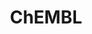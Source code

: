 ---
bigquery: https://console.cloud.google.com/bigquery?p=patents-public-data&d=ebi_chembl&page=dataset
citation: '"The ChEMBL database in 2017." Anna Gaulton, Anne Hersey, Michał Nowotka,
  A Patrícia Bento, Jon Chambers, David Mendez, Prudence Mutowo, Francis Atkinson,
  Louisa J Bellis, Elena Cibrián-Uhalte, Mark Davies, Nathan Dedman, Anneli Karlsson,
  María Paula Magariños, John P Overington, George Papadatos, Ines Smit, Andrew R
  Leach Nucleic acids Research (2017) 45 (Database Issue), D945-D954'
contributors: European Bioinformatics Institute
cost: None
description: ChEMBL Data is a manually curated database of small molecules used in
  drug discovery, including information about existing patented drugs.
documentation: 'schema: https://www.ebi.ac.uk/chembl/db_schema


  '
last_edit: 04/08/2022, 18:10:16
location: https://console.cloud.google.com/marketplace/product/google_patents_public_datasets/chembl
maintained_by: EMBL-EBI, an outstation of European Molecular Biology Laboratory
related_publications: '

  ChEMBL: towards direct deposition of bioassay data.


  Mendez D, Gaulton A, Bento AP, Chambers J, De Veij M, Félix E, Magariños MP, Mosquera
  JF, Mutowo P, Nowotka M, Gordillo-Marañón M, Hunter F, Junco L, Mugumbate G, Rodriguez-Lopez
  M, Atkinson F, Bosc N, Radoux CJ, Segura-Cabrera A, Hersey A, Leach AR.


  — Nucleic Acids Res. 2019; 47(D1):D930-D940. doi: 10.1093/nar/gky1075

  '
schema_fields:
- patent_use_code
- cpd_str_alert_id
- tid_fixed
- component_synonym
- efo_term
- value
- syn_type
- l4
- helm_notation
- therapeutic_flag
- hba
- acd_logd
- standard_units
- go_id
- standard_relation
- species_group_flag
- l3
- usan_year
- standard_value
- assay_category
- withdrawn_reason
- related_tid
- published_units
- bto_id
- standard_upper_value
- relationship
- smid
- path
- res_stem_id
- src_compound_id
- src_short_name
- assay_class_id
- natural_product
- patent_id
- efo_id
- hbd_lipinski
- black_box_warning
- activity_comment
- targrel_id
- ddd_units
- cell_source_tissue
- parent_type
- log_id
- assay_test_type
- clo_id
- protclasssyn_id
- data_validity_comment
- normal_range_max
- co_stem_id
- assay_param_id
- binding_site_comment
- usan_stem_id
- max_phase_for_ind
- enzyme_name
- std_act_id
- mesh_heading
- hrac_class_id
- withdrawn_class
- hbd
- mc_target_type
- acd_most_bpka
- tax_id
- activity_count
- priority
- comp_class_id
- comp_go_id
- molregno
- molecule_type
- ddd_comment
- ridx
- normal_range_min
- drugind_id
- withdrawn_year
- withdrawn_country
- ref_id
- enzyme_tid
- src_id
- organism
- full_mwt
- mw_freebase
- assay_organism
- cx_logp
- abstract
- confidence
- max_phase
- usan_substem
- tid
- oc_id
- atc_code
- src_description
- qudt_units
- polymer_flag
- uo_units
- applicant_full_name
- updated_by
- pref_name
- mol_atc_id
- drug_product_flag
- mc_organism
- mw_monoisotopic
- job_id
- qed_weighted
- db_version
- standard_type
- pchembl_value
- src_assay_id
- confidence_score
- source
- rgid
- parenteral
- full_molformula
- stem_class
- isoform
- published_relation
- component_type
- publication_number
- action_type
- actsm_id
- relationship_desc
- aromatic_rings
- drug_record_id
- lle
- mechanism_of_action
- parent_go_id
- level1_description
- cl_lincs_id
- uberon_id
- aidx
- level1
- chirality
- dosage_form
- route
- target_mapping
- standard_text_value
- l8
- alert_id
- warnref_id
- assay_strain
- mechanism_comment
- aspect
- doi
- research_stem
- warning_type
- product_id
- issue
- who_name
- caloha_id
- cell_source_tax_id
- version
- subgroup
- standard_inchi
- indref_id
- selectivity_comment
- stem
- warning_description
- ingredient
- bao_id
- parent_molregno
- protein_class_id
- mc_target_accession
- mesh_id
- cell_ontology_id
- target_type
- level3
- source_domain_id
- accession
- structure_type
- submission_date
- cell_id
- usan_stem_definition
- start_position
- pubmed_id
- parameter_value
- l2
- domain_id
- idx
- last_page
- drug_substance_flag
- short_name
- curated_by
- parent_id
- result_flag
- name
- active_ingredient
- previous_company
- irac_class_id
- warning_class
- entity_type
- upper_value
- ref_url
- mc_target_name
- met_comment
- delist_flag
- bao_endpoint
- text_value
- assay_subcellular_fraction
- record_id
- active_molregno
- synonyms
- entity_id
- authors
- comments
- oral
- doc_type
- country
- annotation
- volume
- curation_comment
- compd_id
- set_name
- heavy_atoms
- formulation_id
- protein_class_desc
- bei
- disease_efficacy
- compsyn_id
- usan_stem
- hba_lipinski
- tissue_id
- level3_description
- ref_type
- published_type
- assay_desc
- bao_format
- mol_irac_id
- sei
- assay_cell_type
- frac_class_id
- downgraded
- pathway_key
- published_value
- company
- l1
- warning_country
- class_type
- assay_id
- site_name
- who_extra
- parameter_type
- alogp
- homologue
- targcomp_id
- frac_code
- metref_id
- site_residues
- variant_id
- psa
- patent_expire_date
- topical
- tbl
- first_in_class
- sitecomp_id
- cell_description
- type
- molfile
- acd_most_apka
- pathway_id
- cellosaurus_id
- assay_tax_id
- chembl_id
- cx_most_apka
- level2_description
- inorganic_flag
- first_page
- potential_duplicate
- level5
- num_alerts
- assay_tissue
- num_ro5_violations
- activity_id
- substrate_record_id
- predbind_id
- ass_cls_map_id
- irac_code
- direct_interaction
- major_class
- title
- alert_name
- rtb
- cell_name
- le
- l5
- sequence
- l6
- dosed_ingredient
- year
- target_desc
- first_approval
- smarts
- num_lipinski_ro5_violations
- met_id
- protein_class_synonym
- assay_source
- level4_description
- ap_id
- strength
- ad_type
- orig_description
- db_source
- status
- molecular_mechanism
- domain_type
- warning_year
- assay_type
- last_active
- biocomp_id
- molsyn_id
- mecref_id
- mutation
- prediction_method
- relationship_type
- level4
- patent_no
- cx_most_bpka
- molecular_species
- standard_inchi_key
- compound_key
- units
- l7
- end_position
- toid
- mol_frac_id
- mc_tax_id
- cell_source_organism
- metabolite_record_id
- journal
- definition
- hrac_code
- updated_on
- ddd_admr
- class_level
- indication_class
- prod_pat_id
- relation
- innovator_company
- trade_name
- doc_id
- component_id
- site_id
- sequence_md5sum
- met_conversion
- description
- compound_name
- cidx
- canonical_smiles
- stat
- ddd_value
- alert_set_id
- ddd_id
- label
- withdrawn_flag
- level2
- as_id
- standard_flag
- ro3_pass
- prodrug
- acd_logp
- domain_name
- availability_type
- domain_description
- warning_id
- mol_hrac_id
- cx_logd
- approval_date
- nda_type
- mec_id
- creation_date
- chebi_par_id
shortname: chembl
tags:
- biotechnology
- health
- chemical
- bioinformatics
- medical
terms_of_use: CC BY-SA 3.0
title: ChEMBL
uuid: e232a192-965c-4ec9-904c-155b6dfe56c5
---